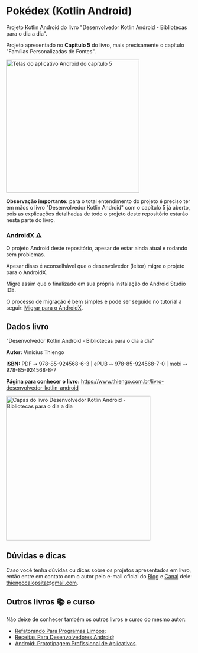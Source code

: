 # Pokédex (Kotlin Android)

Projeto Kotlin Android do livro "Desenvolvedor Kotlin Android - Bibliotecas para o dia a dia".

Projeto apresentado no **Capítulo 5** do livro, mais precisamente o capítulo "Famílias Personalizadas de Fontes".

<img src="https://www.thiengo.com.br/img/livro/desenvolvedor-kotlin-android-bibliotecas-para-o-dia-a-dia/github/aplicativo-android-capitulo-05.jpg" alt="Telas do aplicativo Android do capítulo 5" height="360">

**Observação importante:** para o total entendimento do projeto é preciso ter em mãos o livro "Desenvolvedor Kotlin Android" com o capítulo 5 já aberto, pois as explicações detalhadas de todo o projeto deste repositório estarão nesta parte do livro.

### AndroidX ⚠

O projeto Android deste repositório, apesar de estar ainda atual e rodando sem problemas.

Apesar disso é aconselhável que o desenvolvedor (leitor) migre o projeto para o AndroidX.

Migre assim que o finalizado em sua própria instalação do Android Studio IDE.

O processo de migração é bem simples e pode ser seguido no tutorial a seguir: [Migrar para o AndroidX](https://developer.android.com/jetpack/androidx/migrate?hl=pt-br).

## Dados livro

"Desenvolvedor Kotlin Android - Bibliotecas para o dia a dia"

**Autor:** Vinícius Thiengo

**ISBN:** PDF ➙ 978-85-924568-6-3 | ePUB ➙ 978-85-924568-7-0 | mobi ➙ 978-85-924568-8-7

**Página para conhecer o livro:** https://www.thiengo.com.br/livro-desenvolvedor-kotlin-android

<img src="https://www.thiengo.com.br/img/livro/desenvolvedor-kotlin-android-bibliotecas-para-o-dia-a-dia/github/capas-livro-desenvolvedor-kotlin-android.jpg" alt="Capas do livro Desenvolvedor Kotlin Android - Bibliotecas para o dia a dia" width="390">

## Dúvidas e dicas

Caso você tenha dúvidas ou dicas sobre os projetos apresentados em livro, então entre em contato com o autor pelo e-mail oficial do [Blog](https://www.thiengo.com.br) e [Canal](https://www.youtube.com/user/thiengoCalopsita) dele: thiengocalopsita@gmail.com.

## Outros livros 📚 e curso

Não deixe de conhecer também os outros livros e curso do mesmo autor:

- [Refatorando Para Programas Limpos](https://www.thiengo.com.br/livro-refatorando-para-programas-limpos);
- [Receitas Para Desenvolvedores Android](https://www.thiengo.com.br/livro-receitas-para-desenvolvedores-android);
- [Android: Prototipagem Profissional de Aplicativos](https://www.udemy.com/course/android-prototipagem-profissional-de-aplicativos/?locale=pt_BR&persist_locale=).
